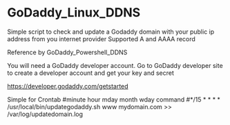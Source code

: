 # GoDaddy_Linux_DDNS
Simple script to check and update a Godaddy domain with your public ip address from you internet provider
Supported A and AAAA record

Reference by GoDaddy_Powershell_DDNS

You will need a GoDaddy developer account.
Go to GoDaddy developer site to create a developer account and get your key and secret

https://developer.godaddy.com/getstarted


Simple for Crontab
#minute hour    mday    month   wday    command
#*/15    *       *       *       *       /usr/local/bin/updategodaddy.sh www mydomain.com >> /var/log/updatedomain.log
